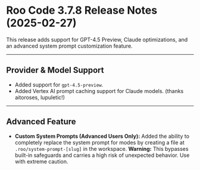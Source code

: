 # Roo Code 3.7.8 Release Notes (2025-02-27)

This release adds support for GPT-4.5 Preview, Claude optimizations, and an advanced system prompt customization feature.

---

## Provider & Model Support

*   Added support for `gpt-4.5-preview`.
*   Added Vertex AI prompt caching support for Claude models. (thanks aitoroses, lupuletic!)

---

## Advanced Feature

*   **Custom System Prompts (Advanced Users Only):** Added the ability to completely replace the system prompt for modes by creating a file at `.roo/system-prompt-[slug]` in the workspace. **Warning:** This bypasses built-in safeguards and carries a high risk of unexpected behavior. Use with extreme caution.